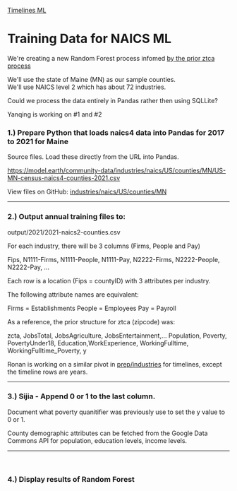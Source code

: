 [Timelines ML](../../)

# Training Data for NAICS ML

We're creating a new Random Forest process infomed [by the prior ztca process](../../prep/all)

We'll use the state of Maine (MN) as our sample counties.  
We'll use NAICS level 2 which has about 72 industries.

Could we process the data entirely in Pandas rather then using SQLLite?

Yanqing is working on #1 and #2

### 1.) Prepare Python that loads naics4 data into Pandas for 2017 to 2021 for Maine

Source files. Load these directly from the URL into Pandas.

https://model.earth/community-data/industries/naics/US/counties/MN/US-MN-census-naics4-counties-2021.csv

View files on GitHub: [industries/naics/US/counties/MN](https://github.com/ModelEarth/community-data/tree/master/industries/naics/US/counties/MN)

---


### 2.) Output annual training files to:
output/2021/2021-naics2-counties.csv


For each industry, there will be 3 columns (Firms, People and Pay)

Fips, N1111-Firms, N1111-People, N1111-Pay, N2222-Firms, N2222-People, N2222-Pay, ...

Each row is a location (Fips = countyID) with 3 attributes per industry.

The following attribute names are equivalent:

Firms = Establishments
People = Employees
Pay = Payroll

As a reference, the prior structure for ztca (zipcode) was:

zcta, JobsTotal, JobsAgriculture, JobsEntertainment,…
Population, Poverty, PovertyUnder18, Education,WorkExperience, WorkingFulltime, WorkingFulltime_Poverty, y

Ronan is working on a similar pivot in [prep/industries](../../prep/industries/) for timelines, except the timeline rows are years.

---

### 3.)  Sijia - Append 0 or 1 to the last column.

Document what poverty quanitifier was previously use to set the y value to 0 or 1.

County demographic attributes can be fetched from the Google Data Commons API for population, education levels, income levels.

---
<br>

### 4.) Display results of Random Forest